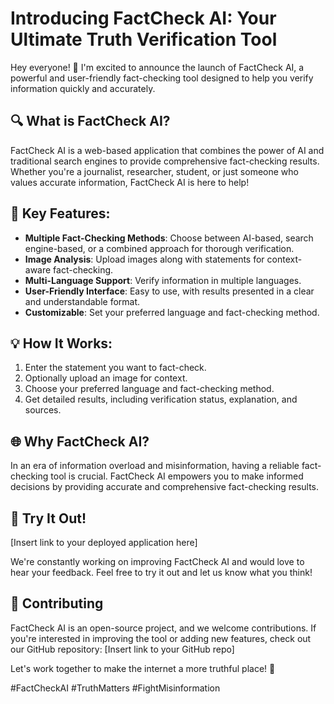 # Introducing FactCheck AI: Your Ultimate Truth Verification Tool

Hey everyone! 👋 I'm excited to announce the launch of FactCheck AI, a powerful and user-friendly fact-checking tool designed to help you verify information quickly and accurately.

## 🔍 What is FactCheck AI?

FactCheck AI is a web-based application that combines the power of AI and traditional search engines to provide comprehensive fact-checking results. Whether you're a journalist, researcher, student, or just someone who values accurate information, FactCheck AI is here to help!

## 🚀 Key Features:

- **Multiple Fact-Checking Methods**: Choose between AI-based, search engine-based, or a combined approach for thorough verification.
- **Image Analysis**: Upload images along with statements for context-aware fact-checking.
- **Multi-Language Support**: Verify information in multiple languages.
- **User-Friendly Interface**: Easy to use, with results presented in a clear and understandable format.
- **Customizable**: Set your preferred language and fact-checking method.

## 💡 How It Works:

1. Enter the statement you want to fact-check.
2. Optionally upload an image for context.
3. Choose your preferred language and fact-checking method.
4. Get detailed results, including verification status, explanation, and sources.

## 🌐 Why FactCheck AI?

In an era of information overload and misinformation, having a reliable fact-checking tool is crucial. FactCheck AI empowers you to make informed decisions by providing accurate and comprehensive fact-checking results.

## 🔗 Try It Out!

[Insert link to your deployed application here]

We're constantly working on improving FactCheck AI and would love to hear your feedback. Feel free to try it out and let us know what you think!

## 🤝 Contributing

FactCheck AI is an open-source project, and we welcome contributions. If you're interested in improving the tool or adding new features, check out our GitHub repository: [Insert link to your GitHub repo]

Let's work together to make the internet a more truthful place! 🌟

#FactCheckAI #TruthMatters #FightMisinformation

